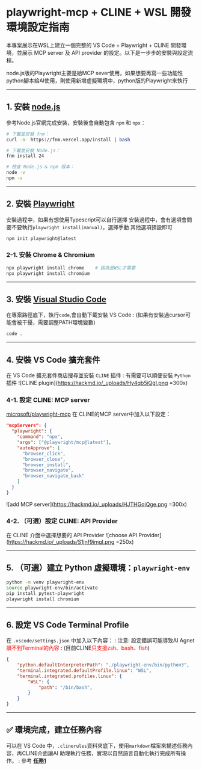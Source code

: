 ﻿# playwright-mcp + CLINE + WSL 開發環境設定指南

本專案展示在WSL上建立一個完整的 VS Code + Playwright + CLINE 開發環境，並展示 MCP server 及 API provider 的設定。以下是一步步的安裝與設定流程。

node.js版的Playwright主要是給MCP sever使用，如果想要再寫一些功能性python腳本給AI使用，則使用新增虛擬環境中，python版的Playwright來執行

---

## 1. 安裝 [node.js](https://nodejs.org/zh-tw/download)

參考Node.js官網完成安裝，安裝後會自動包含 `npm` 和 `npx`：

```bash
# 下載並安裝 fnm：
curl -o- https://fnm.vercel.app/install | bash

# 下載並安裝 Node.js：
fnm install 24

# 檢查 Node.js & npm 版本：
node -v
npm -v
```

---

## 2. 安裝 [Playwright](https://playwright.dev/docs/intro#installing-playwright)
安裝過程中，如果有想使用Typescript可以自行選擇
安裝過程中，會有選項會問要不要執行`playwright install(manual)`，選擇手動
其他選項預設即可
```bash
npm init playwright@latest
```

### 2-1. 安裝 Chrome & Chromium

```bash
npx playwright install chrome    # 因為是WSL才需要
npx playwright install chromium
```

---

## 3. 安裝 [Visual Studio Code](https://learn.microsoft.com/zh-tw/windows/wsl/tutorials/wsl-vscode)
在專案路徑底下，執行`code`,會自動下載安裝 VS Code
: (如果有安裝過cursor可能會被干擾，需要調整PATH環境變數)
```bash
code .
```
---

## 4. 安裝 VS Code 擴充套件
在 VS Code 擴充套件商店搜尋並安裝 `CLINE` 插件
: 有需要可以順便安裝 `Python` 插件
![CLINE plugin](https://hackmd.io/_uploads/Hy4qb5iQgl.png =300x)



### 4-1. 設定 CLINE: MCP server
[microsoft/playwright-mcp](https://github.com/microsoft/playwright-mcp)
在 CLINE的MCP server中加入以下設定：
```json
"mcpServers": {
  "playwright": {
    "command": "npx",
    "args": ["@playwright/mcp@latest"],
    "autoApprove": [
      "browser_click",
      "browser_close",
      "browser_install",
      "browser_navigate",
      "browser_navigate_back"
    ]
  }
}
```
![add MCP server](https://hackmd.io/_uploads/HJTHGqiQge.png =300x)


### 4-2. （可選）設定 CLINE: API Provider

在 CLINE 介面中選擇想要的 API Provider
![choose API Provider](https://hackmd.io/_uploads/S1jnf9imgl.png =250x)

---

## 5. （可選）建立 Python 虛擬環境：`playwright-env`

```bash
python -m venv playwright-env
source playwright-env/bin/activate
pip install pytest-playwright
playwright install chromium
```

---

## 6. 設定 VS Code Terminal Profile

在 `.vscode/settings.json` 中加入以下內容：
: 注意: 設定錯誤可能導致AI Agnet <font color="#f00">讀不到Terminal的內容</font>
: (目前CLINE<font color="#f00">只支援zsh、bash、fish</font>)

```json
{
    "python.defaultInterpreterPath": "./playwright-env/bin/python3",
    "terminal.integrated.defaultProfile.linux": "WSL",
    "terminal.integrated.profiles.linux": {
        "WSL": {
            "path": "/bin/bash",
        }
    }
}
```

---

## ✅ 環境完成，建立任務內容
可以在 VS Code 中，`.clinerules`資料夾底下，使用`markdown`檔案來描述任務內容，再CLINE介面讓AI 助理執行任務，實現以自然語言自動化執行完成所有操作。
: 參考 [**任務1**](./.clinerules/任務1.md)
